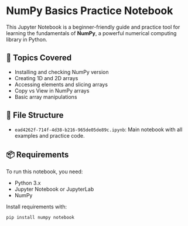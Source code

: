 # NumPy Basics Practice Notebook

This Jupyter Notebook is a beginner-friendly guide and practice tool for learning the fundamentals of **NumPy**, a powerful numerical computing library in Python.

## 🧠 Topics Covered

- Installing and checking NumPy version
- Creating 1D and 2D arrays
- Accessing elements and slicing arrays
- Copy vs View in NumPy arrays
- Basic array manipulations

## 📁 File Structure

- `ead4262f-714f-4d38-b216-965de05de89c.ipynb`: Main notebook with all examples and practice code.

## 📦 Requirements

To run this notebook, you need:

- Python 3.x
- Jupyter Notebook or JupyterLab
- NumPy

Install requirements with:

```bash
pip install numpy notebook
